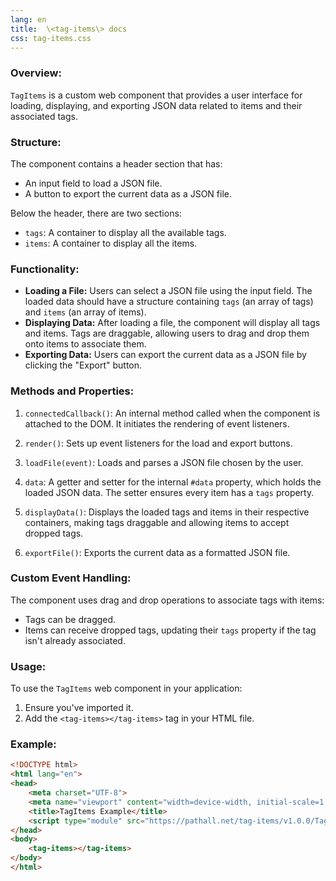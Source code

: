 ```yaml
---
lang: en
title:  \<tag-items\> docs
css: tag-items.css
---
```


<main>

### Overview:

`TagItems` is a custom web component that provides a user interface for loading, displaying, and exporting JSON data related to items and their associated tags.

### Structure:

The component contains a header section that has:

* An input field to load a JSON file.
* A button to export the current data as a JSON file.

Below the header, there are two sections:

* `tags`: A container to display all the available tags.
* `items`: A container to display all the items.

### Functionality:

* **Loading a File:** Users can select a JSON file using the input field. The loaded data should have a structure containing `tags` (an array of tags) and `items` (an array of items).
* **Displaying Data:** After loading a file, the component will display all tags and items. Tags are draggable, allowing users to drag and drop them onto items to associate them.
* **Exporting Data:** Users can export the current data as a JSON file by clicking the "Export" button.

### Methods and Properties:

1. `connectedCallback()`: An internal method called when the component is attached to the DOM. It initiates the rendering of event listeners.

2. `render()`: Sets up event listeners for the load and export buttons.

3. `loadFile(event)`: Loads and parses a JSON file chosen by the user.

4. `data`: A getter and setter for the internal `#data` property, which holds the loaded JSON data. The setter ensures every item has a `tags` property.

5. `displayData()`: Displays the loaded tags and items in their respective containers, making tags draggable and allowing items to accept dropped tags.

6. `exportFile()`: Exports the current data as a formatted JSON file.

### Custom Event Handling:

The component uses drag and drop operations to associate tags with items:

* Tags can be dragged.
* Items can receive dropped tags, updating their `tags` property if the tag isn't already associated.

### Usage:

To use the `TagItems` web component in your application:

1. Ensure you've imported it.
2. Add the `<tag-items></tag-items>` tag in your HTML file.

### Example:

```html
<!DOCTYPE html>
<html lang="en">
<head>
    <meta charset="UTF-8">
    <meta name="viewport" content="width=device-width, initial-scale=1.0">
    <title>TagItems Example</title>
    <script type="module" src="https://pathall.net/tag-items/v1.0.0/TagItems.js"></script>
</head>
<body>
    <tag-items></tag-items>
</body>
</html>
```

</main>
